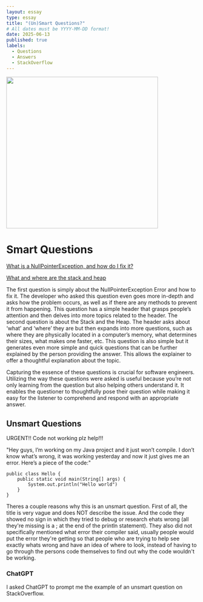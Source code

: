 ```yaml
---
layout: essay
type: essay
title: "(Un)Smart Questions?"
# All dates must be YYYY-MM-DD format!
date: 2025-06-13
published: true
labels:
  - Questions
  - Answers
  - StackOverflow
---
```


<img width="400px" class="rounded float-start pe-4" src="../img/goto.png">


<h1>
Smart Questions
</h1>


[What is a NullPointerException, and how do I fix it?](https://stackoverflow.com/questions/218384/what-is-a-nullpointerexception-and-how-do-i-fix-it)

[What and where are the stack and heap](https://stackoverflow.com/questions/79923/what-and-where-are-the-stack-and-heap)

The first question is simply about the NullPointerException Error and how to fix it. The developer who asked this question even goes more in-depth and asks how the problem occurs, as well as if there are any methods to prevent it from happening. This question has a simple header that grasps people’s attention and then delves into more topics related to the header. The second question is about the Stack and the Heap. The header asks about ‘what’ and ‘where’ they are but then expands into more questions, such as where they are physically located in a computer’s memory, what determines their sizes, what makes one faster, etc. This question is also simple but it generates even more simple and quick questions that can be further explained by the person providing the answer. This allows the explainer to offer a thoughtful explanation about the topic.

Capturing the essence of these questions is crucial for software engineers. Utilizing the way these questions were asked is useful because you’re not only learning from the question but also helping others understand it. It enables the questioner to thoughtfully pose their question while making it easy for the listener to comprehend and respond with an appropriate answer.

<h2>
Unsmart Questions
</h2>

URGENT!! Code not working plz help!!!

"Hey guys, I’m working on my Java project and it just won’t compile. I don’t know what’s wrong, it was working yesterday and now it just gives me an error. Here’s a piece of the code:"

```
public class Hello {
    public static void main(String[] args) {
        System.out.println("Hello world")
    }
}
```

Theres a couple reasons why this is an unsmart question.  First of all, the title is very vague and does NOT describe the issue.  And the code they showed no sign in which they tried to debug or research ehats wrong (all they're missing is a ; at the end of the println statement).  They also did not specifically mentioned what error their compiler said, usually people would put the error they're getting so that people who are trying to help see exactly whats wrong and have an idea of where to look, instead of having to go through the persons code themselves to find out why the code wouldn't be working. 

<h3>
ChatGPT  
</h3>

I asked ChatGPT to prompt me the example of an unsmart question on StackOverflow.
